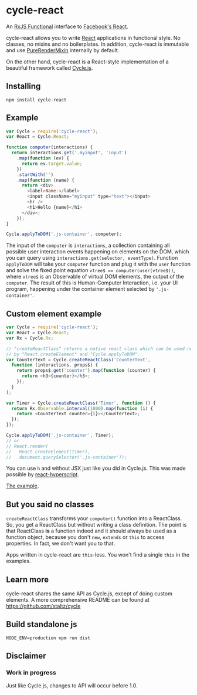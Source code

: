 # cycle-react

An [RxJS Functional](https://github.com/Reactive-Extensions/RxJS) interface
to [Facebook's React](http://facebook.github.io/react/).

cycle-react allows you to write [React](https://github.com/facebook/react)
applications in functional style.
No classes, no mixins and no boilerplates. In addition,
cycle-react is immutable and use
[PureRenderMixin](https://facebook.github.io/react/docs/pure-render-mixin.html)
internally by default.

On the other hand, cycle-react is a React-style implementation of a beautiful
framework called [Cycle.js](https://github.com/staltz/cycle).

## Installing

```
npm install cycle-react
```

## Example

```js
var Cycle = require('cycle-react');
var React = Cycle.React;

function computer(interactions) {
  return interactions.get('.myinput', 'input')
    .map(function (ev) {
      return ev.target.value;
    })
    .startWith('')
    .map(function (name) {
      return <div>
        <label>Name:</label>
        <input className="myinput" type="text"></input>
        <hr />
        <h1>Hello {name}</h1>
      </div>;
    });
}

Cycle.applyToDOM('.js-container', computer);
```

The input of the `computer` is `interactions`, a collection containing all possible
user interaction events happening on elements on the DOM, which you can query using `interactions.get(selector, eventType)`. Function `applyToDOM` will take your `computer` function and plug it with the `user` function and solve the fixed point equation `vtree$ == computer(user(vtree$))`, where `vtree$` is an Observable of virtual DOM elements, the output of the `computer`. The result of this is Human-Computer Interaction, i.e. your UI program, happening under the container element selected by `'.js-container'`.

## Custom element example

```js
var Cycle = require('cycle-react');
var React = Cycle.React;
var Rx = Cycle.Rx;

// "createReactClass" returns a native react class which can be used normally
// by "React.createElement" and "Cycle.applyToDOM".
var CounterText = Cycle.createReactClass('CounterText',
  function (interactions, props$) {
    return props$.get('counter').map(function (counter) {
      return <h3>{counter}</h3>;
    });
  }
);

var Timer = Cycle.createReactClass('Timer', function () {
  return Rx.Observable.interval(1000).map(function (i) {
    return <CounterText counter={i}></CounterText>;
  });
});

Cycle.applyToDOM('.js-container', Timer);
// or
// React.render(
//   React.createElement(Timer),
//   document.querySelector('.js-container'));
```

You can use `h` and without JSX just like you did in Cycle.js.
This was made possible by
[react-hyperscript](https://github.com/mlmorg/react-hyperscript).

[The example](https://github.com/pH200/cycle-react/blob/master/examples/timer/timer.js).

## But you said no classes

`createReactClass` transforms your `computer()` function into a ReactClass. So,
you get a ReactClass but without writing a class definition. The point is that
ReactClass **is** a function indeed and it should always be used as a
function object, because you don't `new`, `extends` or `this` to access
properties. In fact, we don't want you to that.

Apps written in cycle-react are `this`-less. You won't find a single `this`
in the examples.

## Learn more

cycle-react shares the same API as Cycle.js, except of doing custom elements.
A more comprehensive README can be found at
https://github.com/staltz/cycle

## Build standalone js

```
NODE_ENV=production npm run dist
```

## Disclaimer

### Work in progress

Just like Cycle.js, changes to API will occur before 1.0.
